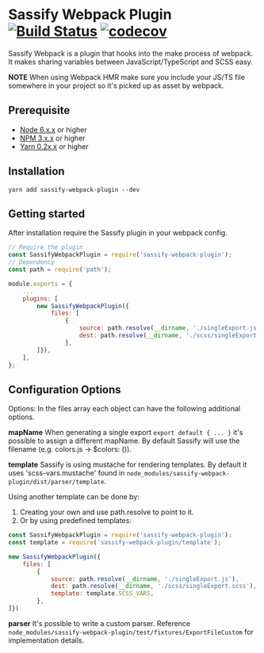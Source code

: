 # Sassify Webpack Plugin [![Build Status](https://img.shields.io/travis/jesse-mm/sassify-webpack-plugin.svg?style=flat-square)](https://travis-ci.org/jesse-mm/sassify-webpack-plugin) [![codecov](https://img.shields.io/codecov/c/github/jesse-mm/sassify-webpack-plugin/master.svg?style=flat-square)](https://codecov.io/gh/jesse-mm/sassify-webpack-plugin)
Sassify Webpack is a plugin that hooks into the make process of webpack.
It makes sharing variables between JavaScript/TypeScript and SCSS easy.

**NOTE** When using Webpack HMR make sure you include your JS/TS file somewhere in your project so it's picked up as
asset by webpack.

## Prerequisite
- [Node 6.x.x](https://nodejs.org/en/download/) or higher
- [NPM 3.x.x](https://nodejs.org/en/download/) or higher
- [Yarn 0.2x.x](https://yarnpkg.com/en/docs/install) or higher

## Installation
```yarn add sassify-webpack-plugin --dev```

## Getting started
After installation require the Sassify plugin in your webpack config.

```javascript
// Require the plugin
const SassifyWebpackPlugin = require('sassify-webpack-plugin');
// Dependency
const path = require('path');

module.exports = {
	...
	plugins: [
		new SassifyWebpackPlugin({
			files: [
				{
					source: path.resolve(__dirname, './singleExport.js'),
					dest: path.resolve(__dirname, './scss/singleExport.scss'),
				},
		]}),
	],
};
```

## Configuration Options
Options:
In the files array each object can have the following additional options.

**mapName**
When generating a single export ```export default { ... }``` it's possible to assign a different mapName.
By default Sassify will use the filename (e.g. colors.js -> $colors: ()).

**template**
Sassify is using mustache for rendering templates. By default it uses 'scss-vars.mustache' found in
```node_modules/sassify-webpack-plugin/dist/parser/template```.

Using another template can be done by:
1) Creating your own and use path.resolve to point to it.
2) Or by using predefined templates:

```javascript
const SassifyWebpackPlugin = require('sassify-webpack-plugin');
const template = require('sassify-webpack-plugin/template');

new SassifyWebpackPlugin({
	files: [
		{
			source: path.resolve(__dirname, './singleExport.js'),
			dest: path.resolve(__dirname, './scss/singleExport.scss'),
			template: template.SCSS_VARS,
		},
]})
```

**parser**
It's possible to write a custom parser. Reference
```node_modules/sassify-webpack-plugin/test/fixtures/ExportFileCustom``` for implementation details.